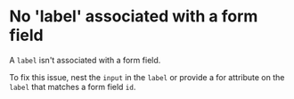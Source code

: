 # No 'label' associated with a form field

A `label` isn't associated with a form field.

To fix this issue, nest the `input` in the `label` or provide a for attribute on the `label` that matches a form field `id`.
